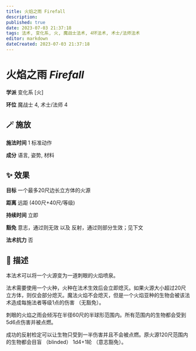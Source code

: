 ```yaml
---
title: 火焰之雨 Firefall
description: 
published: true
date: 2023-07-03 21:37:18
tags: 法术, 变化系, 火, 魔战士法术, 4环法术, 术士/法师法术
editor: markdown
dateCreated: 2023-07-03 21:37:18
---
```


# **火焰之雨** *Firefall*

**学派** 变化系 \[火\] 

**环位** 魔战士 4, 术士/法师 4

## 🪄 施放

**施法时间** 1 标准动作

**成分** 语言, 姿势, 材料

## ✨ 效果 

**目标** 一个最多20尺边长立方体的火源 

**距离** 远距 (400尺+40尺/等级)  

**持续时间** 立即 

**豁免** 意志，通过则无效 以及 反射，通过则部分生效；见下文

**法术抗力** 否

## 📖 描述

本法术可以将一个火源变为一道刺眼的火焰喷泉。

法术需要使用一个火种，火种在法术生效后会立即熄灭。如果火源大小超过20尺立方体，则仅会部分熄灭。魔法火焰不会熄灭，但是一个火焰亚种的生物会被该法术造成每施法者等级1点的伤害 （无豁免）。

刺眼的火焰之雨会倾泻在半径60尺的半球形范围内。所有范围内的生物都会受到5d6点伤害并被点燃。

成功的反射检定可以让生物只受到一半伤害并且不会被点燃。原火源120尺范围内的生物都会目盲 （blinded） 1d4+1轮 （意志豁免）。
    